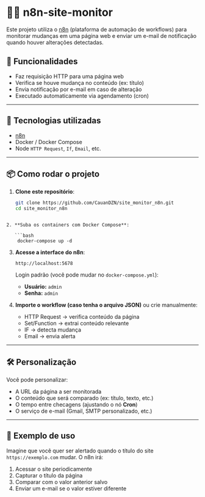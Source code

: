 # 🕵️‍♂️ n8n-site-monitor

Este projeto utiliza o [n8n](https://n8n.io) (plataforma de automação de workflows) para monitorar mudanças em uma página web e enviar um e-mail de notificação quando houver alterações detectadas.

## 🚀 Funcionalidades

- Faz requisição HTTP para uma página web
- Verifica se houve mudança no conteúdo (ex: título)
- Envia notificação por e-mail em caso de alteração
- Executado automaticamente via agendamento (cron)

---

## 🧰 Tecnologias utilizadas

- [n8n](https://n8n.io/)
- Docker / Docker Compose
- Node `HTTP Request`, `If`, `Email`, etc.

---

## 📦 Como rodar o projeto

1. **Clone este repositório**:
   ```bash
   git clone https://github.com/CauanDZN/site_monitor_n8n.git
   cd site_monitor_n8n
```

2. **Suba os containers com Docker Compose**:

   ```bash
    docker-compose up -d
  ```

3. **Acesse a interface do n8n**:

   ```
   http://localhost:5678
   ```

   Login padrão (você pode mudar no `docker-compose.yml`):

   * **Usuário:** `admin`
   * **Senha:** `admin`

4. **Importe o workflow (caso tenha o arquivo JSON)** ou crie manualmente:

   * HTTP Request → verifica conteúdo da página
   * Set/Function → extrai conteúdo relevante
   * IF → detecta mudança
   * Email → envia alerta

---

## 🛠 Personalização

Você pode personalizar:

* A URL da página a ser monitorada
* O conteúdo que será comparado (ex: título, texto, etc.)
* O tempo entre checagens (ajustando o nó **Cron**)
* O serviço de e-mail (Gmail, SMTP personalizado, etc.)

---

## 🧪 Exemplo de uso

Imagine que você quer ser alertado quando o título do site `https://exemplo.com` mudar. O n8n irá:

1. Acessar o site periodicamente
2. Capturar o título da página
3. Comparar com o valor anterior salvo
4. Enviar um e-mail se o valor estiver diferente